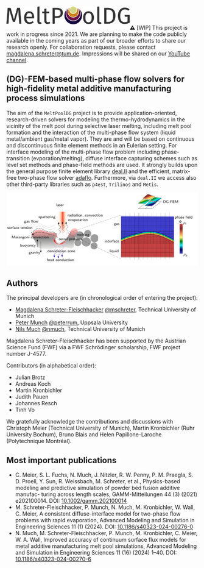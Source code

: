 <img align="left" width="324" src="doc/logo_text_text.png"><br><br>

:warning: [WIP] This project is work in progress since 2021. We are planning to make the code publicly available in the coming years as part of our broader efforts to share our research openly.
For collaboration requests, please contact magdalena.schreter@tum.de. Impressions will be shared on our [YouTube channel](https://www.youtube.com/channel/UCNZqFRMi-bBMaDMXC38AehA).

## (DG)-FEM-based multi-phase flow solvers for high-fidelity metal additive manufacturing process simulations

The aim of the `MeltPoolDG` project is to provide application-oriented, research-driven solvers for modeling the thermo-hydrodynamics in the vicinity of the melt pool during selective laser melting, including melt pool formation and the interaction of the multi-phase flow system (liquid metal/ambient gas/metal vapor). They are and will be based on continuous and discontinuous finite element methods in an Eulerian setting. For interface modeling of the multi-phase flow problem including phase-transition (evporation/melting), diffuse interface capturing schemes such as level set methods and phase-field methods are used. It strongly builds upon the general purpose finite element library [deal.II](https://github.com/dealii/dealii) and the efficient, matrix-free two-phase flow solver [adaflo](https://github.com/kronbichler/adaflo). Furthermore, via `deal.II` we access also other third-party libraries such as `p4est`, `Trilinos` and `Metis`.

![alt text](doc/MeltPoolDG.png?raw=true)

## Authors

The principal developers are (in chronological order of entering the project):
* [Magdalena Schreter-Fleischhacker](https://www.epc.ed.tum.de/sam/team/magdalena-schreter-fleischhacker/) [@mschreter](https://github.com/mschreter), Technical University of Munich
* [Peter Munch](https://peterrum.github.io/) [@peterrum](https://github.com/peterrum), Uppsala University
* [Nils Much](https://www.epc.ed.tum.de/sam/team/nils-much/) [@nmuch](https://github.com/nmuch), Technical University of Munich 

Magdalena Schreter-Fleischhacker has been supported by the Austrian Science Fund (FWF) via a FWF Schrödinger scholarship, FWF project number J-4577. 

Contributors (in alphabetical order):
* Julian Brotz
* Andreas Koch
* Martin Kronbichler
* Judith Pauen
* Johannes Resch
* Tinh Vo

We gratefully acknowledge the contributions and discussions with Christoph Meier (Technical University of Munich), Martin Kronbichler (Ruhr University Bochum), Bruno Blais and Helen Papillone-Laroche (Polytechnique Montréal).  

## Most important publications

* C. Meier, S. L. Fuchs, N. Much, J. Nitzler, R. W. Penny, P. M. Praegla, S. D. Proell, Y. Sun, R. Weissbach,
M. Schreter, et al., Physics-based modeling and predictive simulation of powder bed fusion additive manufac-
turing across length scales, GAMM-Mitteilungen 44 (3) (2021) e202100014. DOI: [10.1002/gamm.202100014](https://doi.org/10.1002/gamm.202100014)
* M. Schreter-Fleischhacker, P. Munch, N. Much, M. Kronbichler, W. Wall, C. Meier, A consistent diffuse-interface
model for two-phase flow problems with rapid evaporation, Advanced Modeling and Simulation in Engineering
Sciences 11 (1) (2024). DOI: [10.1186/s40323-024-00276-0](https://doi.org/10.1186/s40323-024-00276-0)
* N. Much, M. Schreter-Fleischhacker, P. Munch, M. Kronbichler, C. Meier, W. A. Wall, Improved accuracy of
continuum surface flux models for metal additive manufacturing melt pool simulations, Advanced Modeling and
Simulation in Engineering Sciences 11 (16) (2024) 1–40. DOI: [10.1186/s40323-024-00270-6](https://doi.org/10.1186/s40323-024-00270-6)
